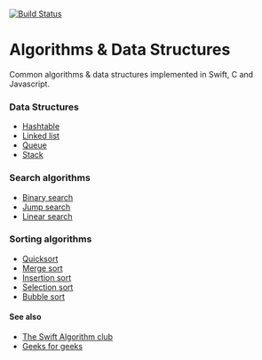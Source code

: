 [![Build Status](https://travis-ci.org/pkrll/Algorithms-Data-Structures.svg?branch=master)](https://travis-ci.org/pkrll/Algorithms-Data-Structures)
# Algorithms & Data Structures
Common algorithms &amp; data structures implemented in Swift, C and Javascript.

### Data Structures


* [Hashtable](https://github.com/pkrll/Algorithms-Data-Structures/tree/master/HashTable)
* [Linked list](https://github.com/pkrll/Algorithms-Data-Structures/tree/master/LinkedList)
* [Queue](https://github.com/pkrll/Algorithms-Data-Structures/tree/master/Queue)
* [Stack](https://github.com/pkrll/Algorithms-Data-Structures/tree/master/Stack)

### Search algorithms

* [Binary search](https://github.com/pkrll/Algorithms-Data-Structures/tree/master/BinarySearch)
* [Jump search](https://github.com/pkrll/Algorithms-Data-Structures/tree/master/JumpSearch)
* [Linear search](https://github.com/pkrll/Algorithms-Data-Structures/tree/master/LinearSearch)

### Sorting algorithms

* [Quicksort](https://github.com/pkrll/Algorithms-Data-Structures/tree/master/QuickSort)
* [Merge sort](https://github.com/pkrll/Algorithms-Data-Structures/tree/master/MergeSort)
* [Insertion sort](https://github.com/pkrll/Algorithms-Data-Structures/tree/master/InsertionSort)
* [Selection sort](https://github.com/pkrll/Algorithms-Data-Structures/tree/master/SelectionSort)
* [Bubble sort](https://github.com/pkrll/Algorithms-Data-Structures/tree/master/BubbleSort)

#### See also

* [The Swift Algorithm club](https://github.com/raywenderlich/swift-algorithm-club)
* [Geeks for geeks](https://www.geeksforgeeks.org/fundamentals-of-algorithms/)
